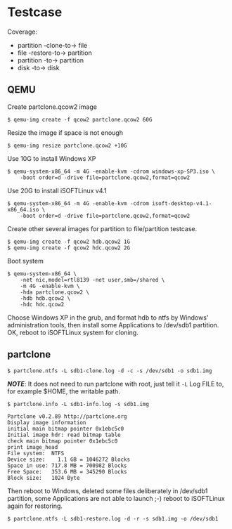 # Testcase

Coverage:
* partition -clone-to-> file
* file -restore-to-> partition
* partition -to-> partition
* disk -to-> disk

## QEMU

Create partclone.qcow2 image
```
$ qemu-img create -f qcow2 partclone.qcow2 60G
```

Resize the image if space is not enough
```
$ qemu-img resize partclone.qcow2 +10G
```

Use 10G to install Windows XP
```
$ qemu-system-x86_64 -m 4G -enable-kvm -cdrom windows-xp-SP3.iso \
    -boot order=d -drive file=partclone.qcow2,format=qcow2
```

Use 20G to install iSOFTLinux v4.1
```
$ qemu-system-x86_64 -m 4G -enable-kvm -cdrom isoft-desktop-v4.1-x86_64.iso \
    -boot order=d -drive file=partclone.qcow2,format=qcow2
```

Create other several images for partition to file/partition testcase.
```
$ qemu-img create -f qcow2 hdb.qcow2 1G
$ qemu-img create -f qcow2 hdc.qcow2 2G
```

Boot system
```
$ qemu-system-x86_64 \
    -net nic,model=rtl8139 -net user,smb=/shared \
    -m 4G -enable-kvm \
    -hda partclone.qcow2 \
    -hdb hdb.qcow2 \
    -hdc hdc.qcow2
```

Choose Windows XP in the grub, and format hdb to ntfs by Windows' administration 
tools, then install some Applications to /dev/sdb1 partition. OK, reboot to 
iSOFTLinux system for cloning.

## partclone

```
$ partclone.ntfs -L sdb1-clone.log -d -c -s /dev/sdb1 -o sdb1.img
```

***NOTE***: It does not need to run partclone with root, just tell it ```-L``` 
Log FILE to, for example $HOME, the writable path.

```
$ partclone.info -L sdb1-info.log -s sdb1.img

Partclone v0.2.89 http://partclone.org
Display image information
initial main bitmap pointer 0x1ebc5c0
Initial image hdr: read bitmap table
check main bitmap pointer 0x1ebc5c0
print image_head
File system:  NTFS
Device size:    1.1 GB = 1046272 Blocks
Space in use: 717.8 MB = 700982 Blocks
Free Space:   353.6 MB = 345290 Blocks
Block size:   1024 Byte
```

Then reboot to Windows, deleted some files deliberately in /dev/sdb1 partition, 
some Applications are not able to launch ;-) reboot to iSOFTLinux again for 
restoring.

```
$ partclone.ntfs -L sdb1-restore.log -d -r -s sdb1.img -o /dev/sdb1
```

